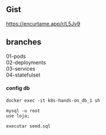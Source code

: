 ## Gist
https://encurtame.app/r/L5Jv9

## branches
01-pods  
02-deployments  
03-services  
04-statefulset  

#### config db
```
docker exec -it k8s-hands-on_db_1 sh

mysql -u root
use loja;

executar seed.sql
```
